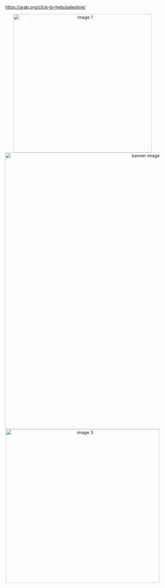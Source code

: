 https://arab.org/click-to-help/palestine/

<div align="center">
  <img src="https://github.com/user-attachments/assets/6d779918-5a0d-4f9e-9224-b64e612d25e8" width="450" alt="image 1"/>
  <br>
  <img src="https://github.com/user-attachments/assets/3ac8a79d-af55-417a-8c59-b92c325939a7" width="900" alt="banner image"/>
  <br>
  <img src="https://github.com/user-attachments/assets/601423ca-3000-40b5-8b48-2a114f203cfb" width="500" alt="image 3"/>
</div>











